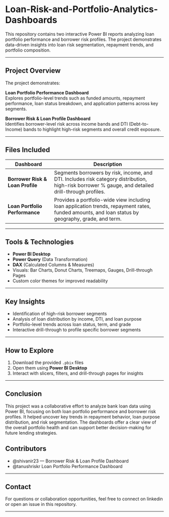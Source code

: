 # Loan-Risk-and-Portfolio-Analytics-Dashboards
This repository contains two interactive Power BI reports analyzing loan portfolio performance and borrower risk profiles. The project demonstrates data-driven insights into loan risk segmentation, repayment trends, and portfolio composition.


---

##  Project Overview

The project demonstrates:

**Loan Portfolio Performance Dashboard**  
Explores portfolio-level trends such as funded amounts, repayment performance, loan status breakdown, and application patterns across key segments.

 **Borrower Risk & Loan Profile Dashboard**  
Identifies borrower-level risk across income bands and DTI (Debt-to-Income) bands to highlight high-risk segments and overall credit exposure.


---

## Files Included

| Dashboard                          | Description                                                  |
|-------------------------------------|--------------------------------------------------------------|
| **Borrower Risk & Loan Profile**   | Segments borrowers by risk, income, and DTI. Includes risk category distribution, high-risk borrower % gauge, and detailed drill-through profiles. |
| **Loan Portfolio Performance**     | Provides a portfolio-wide view including loan application trends, repayment rates, funded amounts, and loan status by geography, grade, and term. |

---

## Tools & Technologies

- **Power BI Desktop**
- **Power Query** (Data Transformation)
- **DAX** (Calculated Columns & Measures)
- Visuals: Bar Charts, Donut Charts, Treemaps, Gauges, Drill-through Pages
- Custom color themes for improved readability

---

## Key Insights

- Identification of high-risk borrower segments
- Analysis of loan distribution by income, DTI, and loan purpose
- Portfolio-level trends across loan status, term, and grade
- Interactive drill-through to profile specific borrower segments

---

## How to Explore

1. Download the provided `.pbix` files
2. Open them using **Power BI Desktop**
3. Interact with slicers, filters, and drill-through pages for insights

---
## Conclusion
This project was a collaborative effort to analyze bank loan data using Power BI, focusing on both loan portfolio performance and borrower risk profiles. It helped uncover key trends in repayment behavior, loan purpose distribution, and risk segmentation. The dashboards offer a clear view of the overall portfolio health and can support better decision-making for future lending strategies.

## Contributors

- @shivanir23 — Borrower Risk & Loan Profile Dashboard  
- @tanushriskr Loan Portfolio Performance Dashboard  

---

## Contact

For questions or collaboration opportunities, feel free to connect on linkedin or open an issue in this repository.

---
